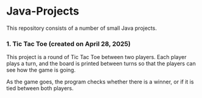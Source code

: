# Java-Projects
This repository consists of a number of small Java projects.

### 1. Tic Tac Toe (created on April 28, 2025)
This project is a round of Tic Tac Toe between two players.
Each player plays a turn, and the board is printed between turns so that the players can see how the game is going.

As the game goes, the program checks whether there is a winner, or if it is tied between both players.
